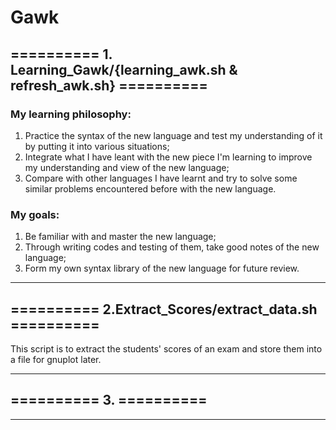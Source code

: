 # Gawk
## ========== 1. Learning_Gawk/{learning_awk.sh & refresh_awk.sh} ==========
### My learning philosophy: 
1. Practice the syntax of the new language and test my understanding of it by putting it into various situations; 
2. Integrate what I have leant with the new piece I'm learning to improve my understanding and view of the new language; 
3. Compare with other languages I have learnt and try to solve some similar problems encountered before with the new language.

### My goals: 
1. Be familiar with and  master the new language; 
2. Through writing codes and testing of them, take good notes of the new language; 
3. Form my own syntax library of the new language for future review.

*** 

## ========== 2.Extract_Scores/extract_data.sh ==========
This script is to extract the students' scores of an exam and store them into a file for gnuplot later.

***

## ========== 3. ==========


***
